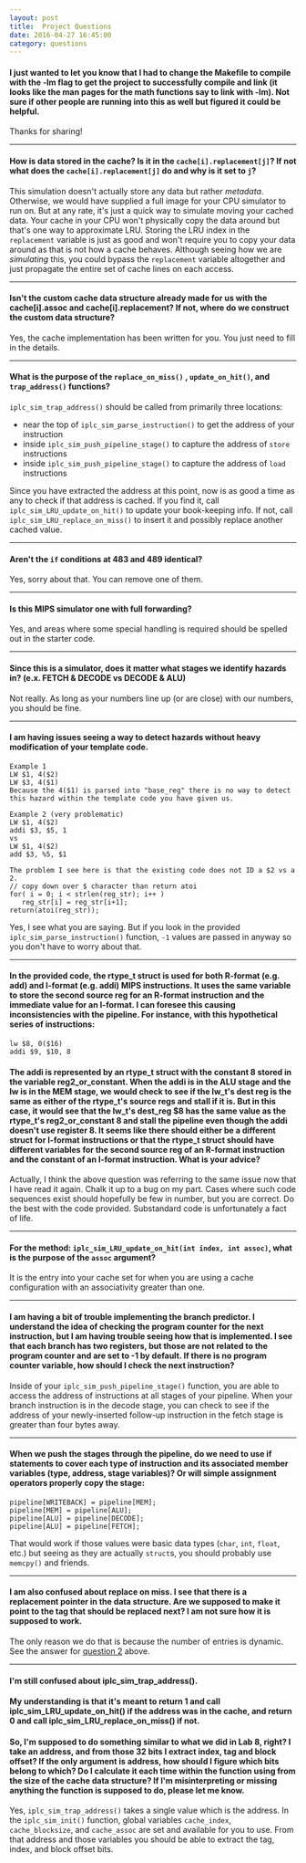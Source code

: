 ```yaml
---
layout: post
title:  Project Questions
date: 2016-04-27 16:45:00
category: questions
---
```


<a id="Q1"></a>

#### I just wanted to let you know that I had to change the Makefile to compile with the -lm flag to get the project to successfully compile and link (it looks like the man pages for the math functions say to link with -lm).  Not sure if other people are running into this as well but figured it could be helpful.

Thanks for sharing!

---------------------------------------

<a id="Q2"></a>

#### How is data stored in the cache? Is it in the `cache[i].replacement[j]`? If not what does the `cache[i].replacement[j]` do and why is it set to `j`?

This simulation doesn't actually store any data but rather *metadata*.
Otherwise, we would have supplied a full image for your CPU simulator to run on.
But at any rate, it's just a quick way to simulate moving your cached data.
Your cache in your CPU won't physically copy the data around but that's one way to approximate LRU.
Storing the LRU index in the `replacement` variable is just as good and won't require you to copy your data around as that is not how a cache behaves.
Although seeing how we are *simulating* this, you could bypass the `replacement` variable altogether and just propagate the entire set of cache lines on each access.

---------------------------------------

<a id="Q3"></a>

#### Isn't the custom cache data structure already made for us with the cache[i].assoc and cache[i].replacement? If not, where do we construct the custom data structure?

Yes, the cache implementation has been written for you.
You just need to fill in the details.

---------------------------------------

<a id="Q4"></a>

#### What is the purpose of the `replace_on_miss()` , `update_on_hit()`, and `trap_address()` functions?

`iplc_sim_trap_address()` should be called from primarily three locations:

* near the top of `iplc_sim_parse_instruction()` to get the address of your instruction
* inside `iplc_sim_push_pipeline_stage()` to capture the address of `store` instructions
* inside `iplc_sim_push_pipeline_stage()` to capture the address of `load` instructions

Since you have extracted the address at this point, now is as good a time as any to check if that address is cached.
If you find it, call `iplc_sim_LRU_update_on_hit()` to update your book-keeping info.
If not, call `iplc_sim_LRU_replace_on_miss()` to insert it and possibly replace another cached value.

---------------------------------------

<a id="Q5"></a>

#### Aren't the `if` conditions at 483 and 489 identical?

Yes, sorry about that.  You can remove one of them.

---------------------------------------

<a id="Q6"></a>

#### Is this MIPS simulator one with full forwarding?

Yes, and areas where some special handling is required should be spelled out in the starter code.

---------------------------------------

<a id="Q7"></a>

#### Since this is a simulator, does it matter what stages we identify hazards in? (e.x. FETCH & DECODE vs DECODE & ALU)

Not really.  As long as your numbers line up (or are close) with our numbers, you should be fine.

---------------------------------------

<a id="Q8"></a>

#### I am having issues seeing a way to detect hazards without heavy modification of your template code.
```
Example 1
LW $1, 4($2)
LW $3, 4($1)
Because the 4($1) is parsed into "base_reg" there is no way to detect this hazard within the template code you have given us. 

Example 2 (very problematic)
LW $1, 4($2)
addi $3, $5, 1
vs 
LW $1, 4($2)
add $3, %5, $1

The problem I see here is that the existing code does not ID a $2 vs a 2.
// copy down over $ character than return atoi
for( i = 0; i < strlen(reg_str); i++ )
   reg_str[i] = reg_str[i+1];
return(atoi(reg_str));
```
Yes, I see what you are saying.  But if you look in the provided `iplc_sim_parse_instruction()` function, `-1` values are passed in anyway so you don't have to worry about that.

---------------------------------------

<a id="Q9"></a>

#### In the provided code, the rtype_t struct is used for both R-format (e.g. add) and I-format (e.g. addi) MIPS instructions. It uses the same variable to store the second source reg for an R-format instruction and the immediate value for an I-format. I can foresee this causing inconsistencies with the pipeline. For instance, with this hypothetical series of instructions:
```
lw $8, 0($16)
addi $9, $10, 8
```

#### The addi is represented by an rtype_t struct with the constant 8 stored in the variable reg2_or_constant. When the addi is in the ALU stage and the lw is in the MEM stage, we would check to see if the lw_t's dest reg is the same as either of the rtype_t's source regs and stall if it is. But in this case, it would see that the lw_t's dest_reg $8 has the same value as the rtype_t's reg2_or_constant 8 and stall the pipeline even though the addi doesn't use register 8. It seems like there should either be a different struct for I-format instructions or that the rtype_t struct should have different variables for the second source reg of an R-format instruction and the constant of an I-format instruction. What is your advice?


Actually, I think the above question was referring to the same issue now that I have read it again.
Chalk it up to a bug on my part.
Cases where such code sequences exist should hopefully be few in number, but you are correct.
Do the best with the code provided.
Substandard code is unfortunately a fact of life.

---------------------------------------

<a id="Q10"></a>

#### For the method: `iplc_sim_LRU_update_on_hit(int index, int assoc)`, what is the purpose of the `assoc` argument?

It is the entry into your cache set for when you are using a cache configuration with an associativity greater than one.

---------------------------------------

<a id="Q11"></a>

#### I am having a bit of trouble implementing the branch predictor. I understand the idea of checking the program counter for the next instruction, but I am having trouble seeing how that is implemented. I see that each branch has two registers, but those are not related to the program counter and are set to -1 by default. If there is no program counter variable, how should I check the next instruction?

Inside of your `iplc_sim_push_pipeline_stage()` function, you are able to access the address of instructions at all stages of your pipeline.
When your branch instruction is in the decode stage, you can check to see if the address of your newly-inserted follow-up instruction in the fetch stage is greater than four bytes away.

---------------------------------------

<a id="Q12"></a>

#### When we push the stages through the pipeline, do we need to use if statements to cover each type of instruction and its associated member variables (type, address, stage variables)? Or will simple assignment operators properly copy the stage:
```
pipeline[WRITEBACK] = pipeline[MEM];
pipeline[MEM] = pipeline[ALU];
pipeline[ALU] = pipeline[DECODE];
pipeline[ALU] = pipeline[FETCH];
```

That would work if those values were basic data types (`char`, `int`, `float`, etc.) but seeing as they are actually `struct`s, you should probably use `memcpy()` and friends.

---------------------------------------

<a id="Q13"></a>

#### I am also confused about replace on miss. I see that there is a replacement pointer in the data structure. Are we supposed to make it point to the tag that should be replaced next? I am not sure how it is supposed to work.

The only reason we do that is because the number of entries is dynamic.
See the answer for <a href="#Q2">question 2</a> above.

---------------------------------------

<a id="Q14"></a>

#### I'm still confused about iplc_sim_trap_address().

#### My understanding is that it's meant to return 1 and call iplc_sim_LRU_update_on_hit() if the address was in the cache, and return 0 and call iplc_sim_LRU_replace_on_miss() if not.

#### So, I'm supposed to do something similar to what we did in Lab 8, right? I take an address, and from those 32 bits I extract index, tag and block offset? If the only argument is address, how should I figure which bits belong to which? Do I calculate it each time within the function using from the size of the cache data structure? If I'm misinterpreting or missing anything the function is supposed to do, please let me know.

Yes, `iplc_sim_trap_address()` takes a single value which is the address.
In the `iplc_sim_init()` function, global variables `cache_index`, `cache_blocksize`, and `cache_assoc` are set and available for you to use.
From that address and those variables you should be able to extract the tag, index, and block offset bits.
